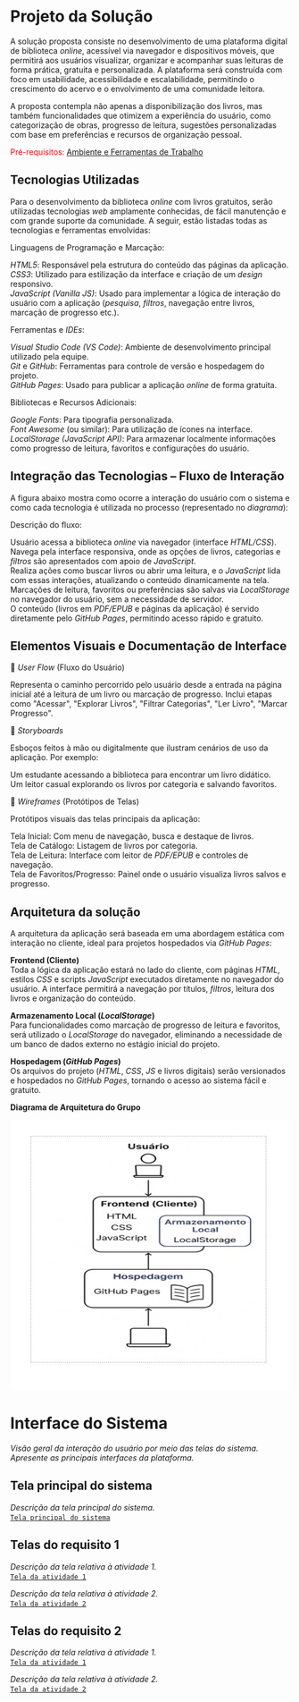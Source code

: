 # Projeto da Solução

A solução proposta consiste no desenvolvimento de uma plataforma digital de biblioteca <em>online</em>, acessível via navegador e dispositivos móveis, que permitirá aos usuários visualizar, organizar e acompanhar suas leituras de forma prática, gratuita e personalizada. A plataforma será construída com foco em usabilidade, acessibilidade e escalabilidade, permitindo o crescimento do acervo e o envolvimento de uma comunidade leitora.

A proposta contempla não apenas a disponibilização dos livros, mas também funcionalidades que otimizem a experiência do usuário, como categorização de obras, progresso de leitura, sugestões personalizadas com base em preferências e recursos de organização pessoal.

<span style="color:red">Pré-requisitos: <a href="4-Gestão-Configuração.md"> Ambiente e Ferramentas de Trabalho</a></span>

## Tecnologias Utilizadas

Para o desenvolvimento da biblioteca <em>online</em> com livros gratuitos, serão utilizadas tecnologias <em>web</em> amplamente conhecidas, de fácil manutenção e com grande suporte da comunidade. A seguir, estão listadas todas as tecnologias e ferramentas envolvidas:

Linguagens de Programação e Marcação:

<em>HTML5</em>: Responsável pela estrutura do conteúdo das páginas da aplicação.  
<em>CSS3</em>: Utilizado para estilização da interface e criação de um <em>design</em> responsivo.  
<em>JavaScript (Vanilla JS)</em>: Usado para implementar a lógica de interação do usuário com a aplicação (<em>pesquisa</em>, <em>filtros</em>, navegação entre livros, marcação de progresso etc.).

Ferramentas e <em>IDEs</em>:

<em>Visual Studio Code (VS Code)</em>: Ambiente de desenvolvimento principal utilizado pela equipe.  
<em>Git</em> e <em>GitHub</em>: Ferramentas para controle de versão e hospedagem do projeto.  
<em>GitHub Pages</em>: Usado para publicar a aplicação <em>online</em> de forma gratuita.

Bibliotecas e Recursos Adicionais:

<em>Google Fonts</em>: Para tipografia personalizada.  
<em>Font Awesome</em> (ou similar): Para utilização de ícones na interface.  
<em>LocalStorage (JavaScript API)</em>: Para armazenar localmente informações como progresso de leitura, favoritos e configurações do usuário.

## Integração das Tecnologias – Fluxo de Interação

A figura abaixo mostra como ocorre a interação do usuário com o sistema e como cada tecnologia é utilizada no processo (representado no <em>diagrama</em>):

Descrição do fluxo:

Usuário acessa a biblioteca <em>online</em> via navegador (interface <em>HTML/CSS</em>).  
Navega pela interface responsiva, onde as opções de livros, categorias e <em>filtros</em> são apresentados com apoio de <em>JavaScript</em>.  
Realiza ações como buscar livros ou abrir uma leitura, e o <em>JavaScript</em> lida com essas interações, atualizando o conteúdo dinamicamente na tela.  
Marcações de leitura, favoritos ou preferências são salvas via <em>LocalStorage</em> no navegador do usuário, sem a necessidade de servidor.  
O conteúdo (livros em <em>PDF/EPUB</em> e páginas da aplicação) é servido diretamente pelo <em>GitHub Pages</em>, permitindo acesso rápido e gratuito.

## Elementos Visuais e Documentação de Interface

📌 <em>User Flow</em> (Fluxo do Usuário)

Representa o caminho percorrido pelo usuário desde a entrada na página inicial até a leitura de um livro ou marcação de progresso. Inclui etapas como "Acessar", "Explorar Livros", "Filtrar Categorias", "Ler Livro", "Marcar Progresso".

📌 <em>Storyboards</em>

Esboços feitos à mão ou digitalmente que ilustram cenários de uso da aplicação. Por exemplo:

Um estudante acessando a biblioteca para encontrar um livro didático.  
Um leitor casual explorando os livros por categoria e salvando favoritos.

📌 <em>Wireframes</em> (Protótipos de Telas)

Protótipos visuais das telas principais da aplicação:

Tela Inicial: Com menu de navegação, busca e destaque de livros.  
Tela de Catálogo: Listagem de livros por categoria.  
Tela de Leitura: Interface com leitor de <em>PDF/EPUB</em> e controles de navegação.  
Tela de Favoritos/Progresso: Painel onde o usuário visualiza livros salvos e progresso.

## Arquitetura da solução

A arquitetura da aplicação será baseada em uma abordagem estática com interação no cliente, ideal para projetos hospedados via <em>GitHub Pages</em>:

**Frontend (Cliente)**  
Toda a lógica da aplicação estará no lado do cliente, com páginas <em>HTML</em>, estilos <em>CSS</em> e scripts <em>JavaScript</em> executados diretamente no navegador do usuário. A interface permitirá a navegação por títulos, <em>filtros</em>, leitura dos livros e organização do conteúdo.

**Armazenamento Local (<em>LocalStorage</em>)**  
Para funcionalidades como marcação de progresso de leitura e favoritos, será utilizado o <em>LocalStorage</em> do navegador, eliminando a necessidade de um banco de dados externo no estágio inicial do projeto.

**Hospedagem (<em>GitHub Pages</em>)**  
Os arquivos do projeto (<em>HTML</em>, <em>CSS</em>, <em>JS</em> e livros digitais) serão versionados e hospedados no <em>GitHub Pages</em>, tornando o acesso ao sistema fácil e gratuito.

<p><strong>Diagrama de Arquitetura do Grupo</strong></p>  
<img src="/docs/images-projeto/diagrama_arquitetura.jpg" alt="Diagrama de Arquitetura">

# Interface do Sistema

<em>Visão geral da interação do usuário por meio das telas do sistema. Apresente as principais interfaces da plataforma.</em>

## Tela principal do sistema

<em>Descrição da tela principal do sistema.</em>  
[`Tela principal do sistema`](images/)

## Telas do requisito 1

<em>Descrição da tela relativa à atividade 1.</em>  
[`Tela da atividade 1`](images/)

<em>Descrição da tela relativa à atividade 2.</em>  
[`Tela da atividade 2`](images/)

## Telas do requisito 2

<em>Descrição da tela relativa à atividade 1.</em>  
[`Tela da atividade 1`](images/)

<em>Descrição da tela relativa à atividade 2.</em>  
[`Tela da atividade 2`](images/)
